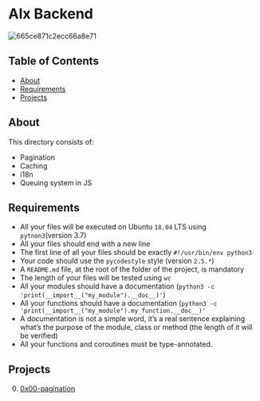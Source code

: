 # Alx Backend
![665ce871c2ecc66a8e71](https://github.com/samuelselasi/alx-backend/assets/85158665/82a0219d-8e22-4749-bf34-f58caf2af6d9)

## Table of Contents
* [About](#about)
* [Requirements](#requirements)
* [Projects](#projects)

## About
This directory consists of:

* Pagination
* Caching
* i18n
* Queuing system in JS

## Requirements
* All your files will be executed on Ubuntu `18.04` LTS using `pytnon3`(version 3.7)
* All your files should end with a new line
* The first line of all your files should be exactly `#!/usr/bin/env python3`
* Your code should use the `pycodestyle` style (version `2.5.*`)
* A `README.md` file, at the root of the folder of the project, is mandatory
* The length of your files will be tested using `wc`
* All your modules should have a documentation (`python3 -c 'print(__import__("my_module").__doc__)'`)
* All your functions should have a documentation (`python3 -c 'print(__import__("my_module").my_function.__doc__)'`
* A documentation is not a simple word, it’s a real sentence explaining what’s the purpose of the module, class or method (the length of it will be verified)
* All your functions and coroutines must be type-annotated.

## Projects

0. [0x00-pagination](./0x00-pagination)
